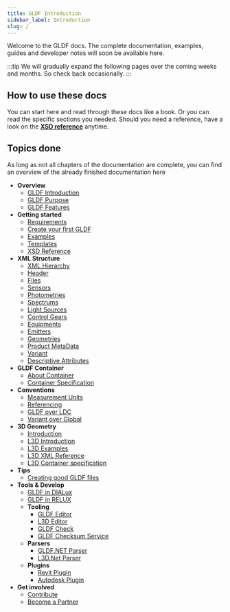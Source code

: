 ```yaml
---
title: GLDF Introduction
sidebar_label: Introduction
slug: /
---
```

<!-- markdownlint-disable MD033 (no html im markdown) -->

Welcome to the GLDF docs. The complete documentation, examples, guides and developer notes will soon be available here.

:::tip
We will gradually expand the following pages over the coming weeks and months. So check back occasionally.
:::

## How to use these docs

You can start here and read through these docs like a book. Or you can read the specific sections you needed. Should you need a reference, have a look on the [**XSD reference**](pathname:///xsd-reference/index_Root.html) anytime.

## Topics done

As long as not all chapters of the documentation are complete, you can find an overview of the already finished documentation here

- **Overview**
  - <a href="/docs"><span class="red-text">GLDF Introduction</span></a>
  - <a href="/docs/overview/purpose"><span class="red-text">GLDF Purpose</span></a>
  - <a href="/docs/overview/features"><span class="red-text">GLDF Features</span></a>
- **Getting started**
  - <a href="/docs/getting-started/requirements"><span class="green-text">Requirements</span></a>
  - <a href="/docs/getting-started/create-first-gldf"><span class="red-text">Create your first GLDF</span></a>
  - <a href="/docs/getting-started/examples"><span class="red-text">Examples</span></a>
  - <a href="/docs/getting-started/templates"><span class="green-text">Templates</span></a>
  - <a href="/docs/getting-started/xsd-reference"><span class="green-text">XSD Reference</span></a>
- **XML Structure**
  - <a href="/docs/structure/xml-hierarchy"><span class="red-text">XML Hierarchy</span></a>
  - <a href="/docs/structure/header"><span class="red-text">Header</span></a>
  - <a href="/docs/structure/files"><span class="green-text">Files</span></a>
  - <a href="/docs/structure/sensors"><span class="red-text">Sensors</span></a>
  - <a href="/docs/structure/photometries"><span class="green-text">Photometries</span></a>
  - <a href="/docs/structure/spectrums"><span class="green-text">Spectrums</span></a>
  - <a href="/docs/structure/light-sources"><span class="red-text">Light Sources</span></a>
  - <a href="/docs/structure/control-gears"><span class="green-text">Control Gears</span></a>
  - <a href="/docs/structure/equipments"><span class="green-text">Equipments</span></a>
  - <a href="/docs/structure/emitters"><span class="green-text">Emitters</span></a>
  - <a href="/docs/structure/geometries"><span class="red-text">Geometries</span></a>
  - <a href="/docs/structure/product"><span class="green-text">Product MetaData</span></a>
  - <a href="/docs/structure/variant"><span class="red-text">Variant</span></a>
  - <a href="/docs/structure/descriptive-attributes"><span class="red-text">Descriptive Attributes</span></a>
- **GLDF Container**
  - <a href="/docs/container/about-container"><span class="green-text">About Container</span></a>
  - <a href="/docs/container/container-specification"><span class="green-text">Container Specification</span></a>
- **Conventions**
  - <a href="/docs/conventions/measurement-units"><span class="red-text">Measurement Units</span></a>
  - <a href="/docs/conventions/referencing"><span class="red-text">Referencing</span></a>
  - <a href="/docs/conventions/gldf-over-ldc"><span class="red-text">GLDF over LDC</span></a>
  - <a href="/docs/conventions/variant-over-global"><span class="red-text">Variant over Global</span></a>
- **3D Geometry**
  - <a href="/docs/geometry/introduction"><span class="red-text">Introduction</span></a>
  - <a href="/docs/geometry/l3d-intro"><span class="green-text">L3D Introduction</span></a>
  - <a href="/docs/geometry/l3d-examples"><span class="green-text">L3D Examples</span></a>
  - <a href="/docs/geometry/l3d-xml-reference"><span class="green-text">L3D XML Reference</span></a>
  - <a href="/docs/geometry/l3d-container-spec"><span class="green-text">L3D Container specification</span></a>
- **Tips**
  - <a href="/docs/tips/good-products"><span class="red-text">Creating good GLDF files</span></a>
- **Tools & Develop**
  - <a href="/docs/tools-dev/dialux"><span class="red-text">GLDF in DIALux</span></a>
  - <a href="/docs/tools-dev/relux"><span class="red-text">GLDF in RELUX</span></a>
  - **Tooling**
    - <a href="/docs/tools-dev/gldf-editor"><span class="red-text">GLDF Editor</span></a>
    - <a href="/docs/tools-dev/l3d-editor"><span class="green-text">L3D Editor</span></a>
    - <a href="/docs/tools-dev/gldf-check"><span class="red-text">GLDF Check</span></a>
    - <a href="/docs/tools-dev/gldf-checksum-service"><span class="red-text">GLDF Checksum Service</span></a>
  - **Parsers**
    - <a href="/docs/tools-dev/gldf-net-parser"><span class="green-text">GLDF.NET Parser</span></a>
    - <a href="/docs/tools-dev/l3d-net-parser"><span class="green-text">L3D.Net Parser</span></a>
  - **Plugins**
    - <a href="/docs/tools-dev/revit-plugin"><span class="red-text">Revit Plugin</span></a>
    - <a href="/docs/tools-dev/autodesk-plugin"><span class="red-text">Autodesk Plugin</span></a>
- **Get involved**
  - <a href="/docs/contribute"><span class="green-text">Contribute</span></a>
  - <a href="/docs/contribute/become-a-partner"><span class="red-text">Become a Partner</span></a>
